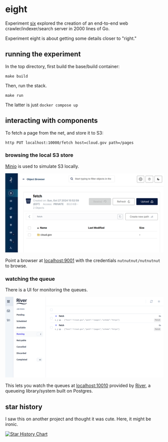 # eight

Experiment [six](https://github.com/jadudm/six) explored the creation of an end-to-end web crawler/indexer/search server in 2000 lines of Go.

Experiment eight is about getting some details closer to "right."

## running the experiment

In the top directory, first build the base/build container:

```
make build
```

Then, run the stack.

```
make run
```

The latter is just `docker compose up`

## interacting with components

To fetch a page from the net, and store it to S3:

```
http PUT localhost:10000/fetch host=cloud.gov path=/pages
```

### browsing the local S3 store

[Minio](https://min.io) is used to simulate S3 locally. 

![alt text](docs/images/minio.png)

Point a browser at [localhost:9001](http://localhost:9001) with the credentials `nutnutnut/nutnutnut` to browse.

### watching the queue

There is a UI for monitoring the queues.

![alt text](docs/images/riverui.png)

This lets you watch the queues at [localhost:10010](http://localhost:10010) provided by [River](https://riverqueue.com/), a queueing library/system built on Postgres. 

## star history

I saw this on another project and thought it was cute. Here, it might be ironic.

[![Star History Chart](https://api.star-history.com/svg?repos=jadudm/eight&type=Date)](https://star-history.com/#jadudm/eight&Date)
